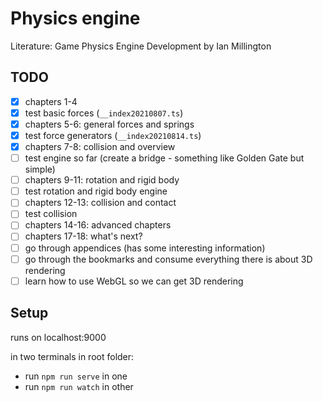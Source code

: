 # Physics engine

Literature: Game Physics Engine Development by Ian Millington

## TODO

- [x] chapters 1-4
- [x] test basic forces (`__index20210807.ts`)
- [x] chapters 5-6: general forces and springs
- [x] test force generators (`__index20210814.ts`)
- [x] chapters 7-8: collision and overview
- [ ] test engine so far (create a bridge - something like Golden Gate but simple)
- [ ] chapters 9-11: rotation and rigid body
- [ ] test rotation and rigid body engine
- [ ] chapters 12-13: collision and contact
- [ ] test collision
- [ ] chapters 14-16: advanced chapters
- [ ] chapters 17-18: what's next?
- [ ] go through appendices (has some interesting information)
- [ ] go through the bookmarks and consume everything there is about 3D rendering
- [ ] learn how to use WebGL so we can get 3D rendering

## Setup

runs on localhost:9000

in two terminals in root folder:

- run `npm run serve` in one
- run `npm run watch` in other
